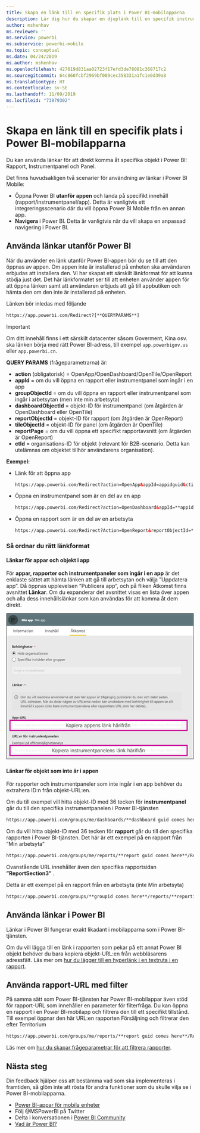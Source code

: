 ```yaml
---
title: Skapa en länk till en specifik plats i Power BI-mobilapparna
description: Lär dig hur du skapar en djuplänk till en specifik instrumentpanel, panel eller rapport i Power BI-mobilappen med en URI (Uniform Resource Identifier).
author: mshenhav
ms.reviewer: ''
ms.service: powerbi
ms.subservice: powerbi-mobile
ms.topic: conceptual
ms.date: 04/24/2019
ms.author: mshenhav
ms.openlocfilehash: 427019d831aa02723f17efd3de78081c368717c2
ms.sourcegitcommit: 64c860fcbf2969bf089cec358331a1fc1e0d39a8
ms.translationtype: HT
ms.contentlocale: sv-SE
ms.lasthandoff: 11/09/2019
ms.locfileid: "73879302"
---
```

# <a name="create-a-link-to-a-specific-location-in-the-power-bi-mobile-apps"></a>Skapa en länk till en specifik plats i Power BI-mobilapparna
Du kan använda länkar för att direkt komma åt specifika objekt i Power BI: Rapport, Instrumentpanel och Panel.

Det finns huvudsakligen två scenarier för användning av länkar i Power BI Mobile: 

* Öppna Power BI **utanför appen** och landa på specifikt innehåll (rapport/instrumentpanel/app). Detta är vanligtvis ett integreringsscenario där du vill öppna Power BI Mobile från en annan app. 
* **Navigera** i Power BI. Detta är vanligtvis när du vill skapa en anpassad navigering i Power BI.


## <a name="use-links-from-outside-of-power-bi"></a>Använda länkar utanför Power BI
När du använder en länk utanför Power BI-appen bör du se till att den öppnas av appen. Om appen inte är installerad på enheten ska användaren erbjudas att installera den. Vi har skapat ett särskilt länkformat för att kunna stödja just det. Det här länkformatet ser till att enheten använder appen för att öppna länken samt att användaren erbjuds att gå till appbutiken och hämta den om den inte är installerad på enheten.

Länken bör inledas med följande  
```html
https://app.powerbi.com/Redirect?[**QUERYPARAMS**]
```

> [!IMPORTANT]
> Om ditt innehåll finns i ett särskilt datacenter såsom Goverment, Kina osv. ska länken börja med rätt Power BI-adress, till exempel `app.powerbigov.us` eller `app.powerbi.cn`.   
>


**QUERY PARAMS** (frågeparametrarna) är:
* **action** (obligatorisk) = OpenApp/OpenDashboard/OpenTile/OpenReport
* **appId** = om du vill öppna en rapport eller instrumentpanel som ingår i en app 
* **groupObjectId** = om du vill öppna en rapport eller instrumentpanel som ingår i arbetsytan (men inte min arbetsyta)
* **dashboardObjectId** = objekt-ID för instrumentpanel (om åtgärden är OpenDashboard eller OpenTile)
* **reportObjectId** = objekt-ID för rapport (om åtgärden är OpenReport)
* **tileObjectId** = objekt-ID för panel (om åtgärden är OpenTile)
* **reportPage** = om du vill öppna ett specifikt rapportavsnitt (om åtgärden är OpenReport)
* **ctId** = organisations-ID för objekt (relevant för B2B-scenario. Detta kan utelämnas om objektet tillhör användarens organisation).

**Exempel:**

* Länk för att öppna app 
  ```html
  https://app.powerbi.com/Redirect?action=OpenApp&appId=appidguid&ctid=organizationid
  ```

* Öppna en instrumentpanel som är en del av en app 
  ```html
  https://app.powerbi.com/Redirect?action=OpenDashboard&appId=**appidguid**&dashboardObjectId=**dashboardidguid**&ctid=**organizationid**
  ```

* Öppna en rapport som är en del av en arbetsyta
  ```html
  https://app.powerbi.com/Redirect?Action=OpenReport&reportObjectId=**reportidguid**&groupObjectId=**groupidguid**&reportPage=**ReportSectionName**
  ```

### <a name="how-to-get-the-right-link-format"></a>Så ordnar du rätt länkformat

#### <a name="links-of-apps-and-items-in-app"></a>Länkar för appar och objekt i app

För **appar, rapporter och instrumentpaneler som ingår i en app** är det enklaste sättet att hämta länken att gå till arbetsytan och välja ”Uppdatera app”. Då öppnas upplevelsen ”Publicera app”, och på fliken Åtkomst finns avsnittet **Länkar**. Om du expanderar det avsnittet visas en lista över appen och alla dess innehållslänkar som kan användas för att komma åt dem direkt.

![Power BI – länkar för att publicera appar ](./media/mobile-apps-links/mobile-link-copy-app-links.png)

#### <a name="links-of-items-not-in-app"></a>Länkar för objekt som inte är i appen 

För rapporter och instrumentpaneler som inte ingår i en app behöver du extrahera ID:n från objekt-URL:en.

Om du till exempel vill hitta objekt-ID med 36 tecken för **instrumentpanel** går du till den specifika instrumentpanelen i Power BI-tjänsten 

```html
https://app.powerbi.com/groups/me/dashboards/**dashboard guid comes here**?ctid=**organization id comes here**`
```

Om du vill hitta objekt-ID med 36 tecken för **rapport** går du till den specifika rapporten i Power BI-tjänsten.
Det här är ett exempel på en rapport från ”Min arbetsyta”

```html
https://app.powerbi.com/groups/me/reports/**report guid comes here**/ReportSection3?ctid=**organization id comes here**`
```
Ovanstående URL innehåller även den specifika rapportsidan **”ReportSection3”** .

Detta är ett exempel på en rapport från en arbetsyta (inte Min arbetsyta)

```html
https://app.powerbi.com/groups/**groupid comes here**/reports/**reportid comes here**/ReportSection1?ctid=**organizationid comes here**
```

## <a name="use-links-inside-power-bi"></a>Använda länkar i Power BI

Länkar i Power BI fungerar exakt likadant i mobilapparna som i Power BI-tjänsten.

Om du vill lägga till en länk i rapporten som pekar på ett annat Power BI objekt behöver du bara kopiera objekt-URL:en från webbläsarens adressfält. Läs mer om [hur du lägger till en hyperlänk i en textruta i en rapport](https://docs.microsoft.com/power-bi/service-add-hyperlink-to-text-box).

## <a name="use-report-url-with-filter"></a>Använda rapport-URL med filter
På samma sätt som Power BI-tjänsten har Power BI-mobilappar även stöd för rapport-URL som innehåller en parameter för filterfråga. Du kan öppna en rapport i en Power BI-mobilapp och filtrera den till ett specifikt tillstånd. Till exempel öppnar den här URL:en rapporten Försäljning och filtrerar den efter Territorium

```html
https://app.powerbi.com/groups/me/reports/**report guid comes here**/ReportSection3?ctid=**organization id comes here**&filter=Store/Territory eq 'NC'
```

Läs mer om [hur du skapar frågeparametrar för att filtrera rapporter](https://docs.microsoft.com/power-bi/service-url-filters).

## <a name="next-steps"></a>Nästa steg
Din feedback hjälper oss att bestämma vad som ska implementeras i framtiden, så glöm inte att rösta för andra funktioner som du skulle vilja se i Power BI-mobilapparna. 

* [Power BI-appar för mobila enheter](mobile-apps-for-mobile-devices.md)
* Följ @MSPowerBI på Twitter
* Delta i konversationen i [Power BI Community](https://community.powerbi.com/)
* [Vad är Power BI?](../../fundamentals/power-bi-overview.md)

